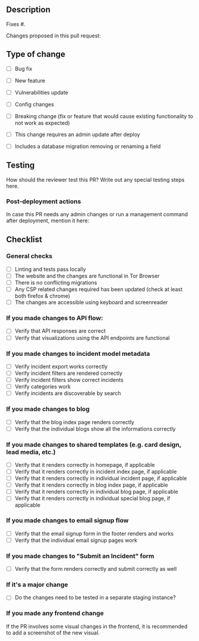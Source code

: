 ## Description

<!-- If this is a deploy PR, please append `?template=deploy.md` to the current URL -->

Fixes #.

Changes proposed in this pull request:

## Type of change

- [ ] Bug fix
- [ ] New feature
- [ ] Vulnerabilities update
- [ ] Config changes
- [ ] Breaking change (fix or feature that would cause existing functionality to not work as expected)
- [ ] This change requires an admin update after deploy
- [ ] Includes a database migration removing  or renaming a field


## Testing

How should the reviewer test this PR?
Write out any special testing steps here.

### Post-deployment actions

In case this PR needs any admin changes or run a management command after deployment, mention it here:

## Checklist

### General checks

- [ ] Linting and tests pass locally
- [ ] The website and the changes are functional in Tor Browser
- [ ] There is no conflicting migrations
- [ ] Any CSP related changes required has been updated (check at least both firefox & chrome)
- [ ] The changes are accessible using keyboard and screenreader

### If you made changes to API flow:

- [ ] Verify that API responses are correct
- [ ] Verify that visualizations using the API endpoints are functional

### If you made changes to incident model metadata

- [ ] Verify incident export works correctly
- [ ] Verify incident filters are rendered correctly
- [ ] Verify incident filters show correct incidents
- [ ] Verify categories work
- [ ] Verify incidents are discoverable by search

### If you made changes to blog

- [ ] Verify that the blog index page renders correctly
- [ ] Verify that the individual blogs show all the informations correctly

### If you made changes to shared templates (e.g. card design, lead media, etc.)

- [ ] Verify that it renders correctly in homepage, if applicable
- [ ] Verify that it renders correctly in incident index page, if applicable
- [ ] Verify that it renders correctly in individual incident page, if applicable
- [ ] Verify that it renders correctly in blog index page, if applicable
- [ ] Verify that it renders correctly in individual blog page, if applicable
- [ ] Verify that it renders correctly in individual special blog page, if applicable

### If you made changes to email signup flow

- [ ] Verify that the email signup form in the footer renders and works
- [ ] Verify that the individual email signup pages work

### If you made changes to "Submit an Incident" form

- [ ] Verify that the form renders correctly and submit correctly as well

### If it's a major change

- [ ] Do the changes need to be tested in a separate staging instance?

### If you made any frontend change

If the PR involves some visual changes in the frontend, it is recommended to add a screenshot of the new visual.
